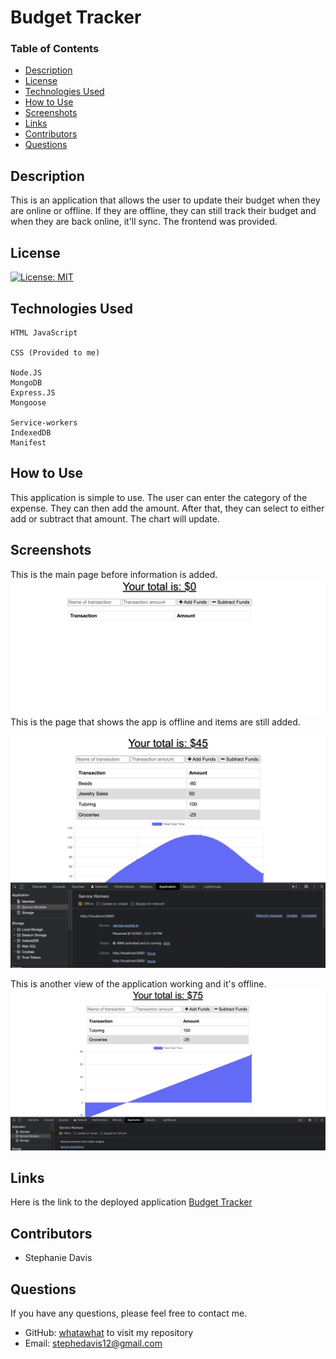 # Budget Tracker

### Table of Contents
- [Description](#Description)
- [License](#license)
- [Technologies Used](#Technologies-Used)
- [How to Use](#how-to-use)
- [Screenshots](#screenshots)
- [Links](#links)
- [Contributors](#contributors)
- [Questions](#questions)

## Description
This is an application that allows the user to update their budget when they are online or offline. If they are offline, they can still track their budget and when they are back online, it'll sync. The frontend was provided.

## License
[![License: MIT](https://img.shields.io/badge/License-MIT-yellow.svg)](https://opensource.org/licenses/MIT)

## Technologies Used
```
HTML JavaScript

CSS (Provided to me)

Node.JS
MongoDB
Express.JS
Mongoose

Service-workers
IndexedDB
Manifest
```

## How to Use
This application is simple to use. The user can enter the category of the expense. They can then add the amount. After that, they can select to either add or subtract that amount. The chart will update.

## Screenshots
This is the main page before information is added. ![Main dashboard](./images/budgetTrackerMain.png)
This is the page that shows the app is offline and items are still added.

![Page showing total in account and transactions](./images/budgettrackeroffline.png)

This is another view of the application working and it's offline.
![Page showing total amount in budget and graph](./images/budgettrackoff.png)

## Links
Here is the link to the deployed application
[Budget Tracker](https://enigmatic-woodland-01661.herokuapp.com/)

## Contributors
- Stephanie Davis

## Questions
If you have any questions, please feel free to contact me. 
- GitHub: [whatawhat](www.github.com/whatawhat) to visit my repository
- Email: stephedavis12@gmail.com

